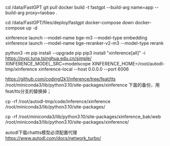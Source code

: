 cd /data/FastGPT
git pull
docker build -t fastgpt --build-arg name=app --build-arg proxy=taobao .

cd /data/FastGPT/files/deploy/fastgpt
docker-compose down
docker-compose up -d

xinference launch --model-name bge-m3 --model-type embedding
xinference launch --model-name bge-reranker-v2-m3 --model-type rerank

python3 -m pip install --upgrade pip
pip3 install "xinference[all]" -i https://pypi.tuna.tsinghua.edu.cn/simple/
XINFERENCE_MODEL_SRC=modelscope XINFERENCE_HOME=/root/autodl-tmp/xinference xinference-local --host 0.0.0.0 --port 6006

https://github.com/codingl2k1/inference/tree/feat/tts
/root/miniconda3/lib/python3.10/site-packages/xinference 下面的备份，用feat/tts分支的替换掉；

cp -rf /root/autodl-tmp/code/inference/xinference /root/miniconda3/lib/python3.10/site-packages/

cp -rf /root/miniconda3/lib/python3.10/site-packages/xinference_bak/web /root/miniconda3/lib/python3.10/site-packages/xinference/

autodl下载chattts模型必须配置代理
https://www.autodl.com/docs/network_turbo/
